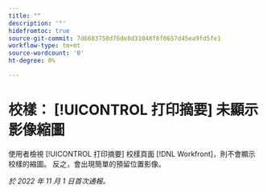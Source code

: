 ```yaml
---
title: ""
description: '"'
hidefromtoc: true
source-git-commit: 7d6683758d76de8d31048f6f0657d45ea9fd5fe1
workflow-type: tm+mt
source-wordcount: '0'
ht-degree: 0%

---
```



# 校樣： [!UICONTROL 打印摘要] 未顯示影像縮圖

<!--This is on both the WF and WFP TOCs-->

使用者檢視 [!UICONTROL 打印摘要] 校樣頁面 [!DNL Workfront]，則不會顯示校樣的縮圖。 反之，會出現簡單的預留位置影像。

_於 2022 年 11 月 1 日首次通報。_

